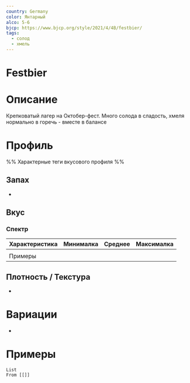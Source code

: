```yaml
---
country: Germany
color: Янтарный
alco: 5-6
bjcp: https://www.bjcp.org/style/2021/4/4B/festbier/
tags:
  - солод
  - хмель
---
```

# Festbier

# Описание 

Крепковатый лагер на Октобер-фест. Много солода в сладость, хмеля нормально в горечь - вместе в балансе

# Профиль

%% Характерные теги вкусового профиля  %%

## Запах

- 

## Вкус

### Спектр

| Характеристика | Минималка | Среднее | Максималка |
| -------------- | --------- | ------- | ---------- |
|                |           |         |            |
| Примеры        |           |         |            |



## Плотность / Текстура 

- 


# Вариации

- 

# Примеры

```dataview
List 
From [[]]
```

